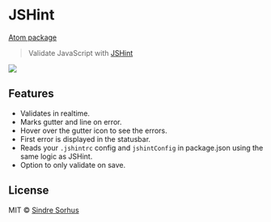 # JSHint

[Atom package](https://atom.io/packages/jshint)

> Validate JavaScript with [JSHint](http://jshint.com)

![](https://f.cloud.github.com/assets/170270/2303285/d74aedfc-a1b2-11e3-9552-98f32768d888.png)


## Features

- Validates in realtime.
- Marks gutter and line on error.
- Hover over the gutter icon to see the errors.
- First error is displayed in the statusbar.
- Reads your `.jshintrc` config and `jshintConfig` in package.json using the same logic as JSHint.
- Option to only validate on save.


## License

MIT © [Sindre Sorhus](http://sindresorhus.com)
